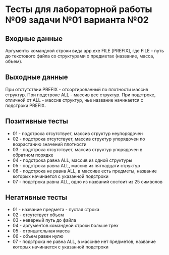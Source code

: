# Тесты для лабораторной работы №09 задачи №01 варианта №02

## Входные данные

Аргументы командной строки вида app.exe FILE [PREFIX], где FILE - путь до текстового файла со структурами о предметах (название, масса, объем).

## Выходные данные

При отстутствии PREFIX - отсортированный по плотности массив структур.
При подстроке ALL - массив все структур.
При подстроке, отличной от ALL - массив структур, чье название начинается с подстроки PREFIX.

## Позитивные тесты

- 01 - подстрока отсутствует, массив структур неупорядочен
- 02 - подстрока отсутствует, массив структур упорядочен по возрастанию значений плотности
- 03 - подстрока отсутствует, массив структур упорядочен в обратном порядке
- 04 - подстрока равна ALL, массив из одной структуры
- 05 - подстрока равна ALL, массив из пятнадцати структур
- 06 - подстрока не равна ALL, в массиве есть предметы, название которых начинается с указанной подстроки
- 07 - подстрока равна ALL, одно из названий состоит из 25 символов

## Негативные тесты

- 01 - название предмета - пустая строка
- 02 - отсутствует объем
- 03 - неверный путь до файла
- 04 - аргументов командной строки больше трех
- 05 - отрицательная масса
- 06 - объем равен нулю
- 07 - подстрока не равна ALL, в массиве нет предметов, название которых начинается с указанной подстроки
